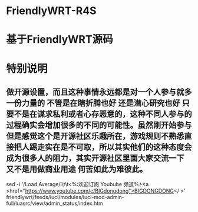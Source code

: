 # FriendlyWRT-R4S

# 基于FriendlyWRT源码


# 特别说明
## 做开源设置，而且这种事情永远都是对一个人参与就多一份力量的 不管是在瞎折腾也好 还是潜心研究也好 只要不是在谋求私利或者心存恶意的，这种不同人参与的过程确实会增加很多的不同的可能性。虽然刚开始参与 但是感觉这个是开源社区乐趣所在，游戏规则不熟悉直接把人踢走实在是不可取，所以其实他们的这种态度会成为很多人的阻力，其实开源社区里面大家交流一下 又不是用做商业用途 何苦如此为难彼此。


sed -i '/Load Average/i\\t\t<tr><td width="33%"><%:欢迎订阅 Youbube 频道%></td><td><a \>href="https://www.youtube.com/c/BIGdongdong">BIGDONGDONG</ ></td></tr>' friendlywrt/feeds/luci/modules/luci-mod-admin-full/luasrc/view/admin_status/index.htm
